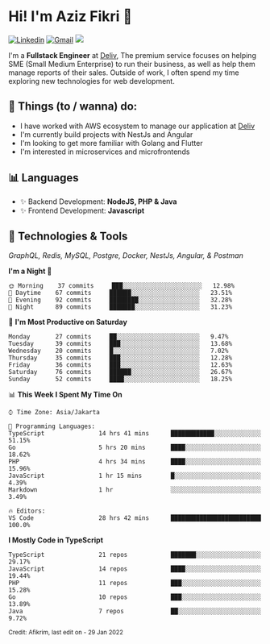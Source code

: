 <!-- Greetings -->
# Hi! I'm Aziz Fikri :bow:

<!-- Social Media -->
[![Linkedin](https://img.shields.io/badge/-afikrim-blue?style=flat&logo=Linkedin&logoColor=white)](https://www.linkedin.com/in/afikrim/)
[![Gmail](https://img.shields.io/badge/-afikrim10@gmail.com-c14438?style=flat&logo=Gmail&logoColor=white)](mailto:afikrim10@gmail.com)
![](https://komarev.com/ghpvc/?username=afikrim&label=Visitor&color=2bbc8a)

<!-- Introduction -->
I'm a **Fullstack Engineer** at [Deliv](https://kios.deliv.id), The premium service focuses on helping SME (Small Medium Enterprise) to run their business, as well as help them manage reports of their sales. Outside of work, I often spend my time exploring new technologies for web development.

## 📃 Things (to / wanna) do:
- I have worked with AWS ecosystem to manage our application at [Deliv](https://kios.deliv.id)
- I'm currently build projects with NestJs and Angular
- I'm looking to get more familiar with Golang and Flutter
- I'm interested in microservices and microfrontends

## 📊 Languages
- ✨ Backend Development: **NodeJS, PHP & Java**
- ✨ Frontend Development: **Javascript**

## 🔧 Technologies & Tools
*GraphQL, Redis, MySQL, Postgre, Docker, NestJs, Angular, & Postman*

<!--START_SECTION:waka-->
**I'm a Night 🦉** 

```text
🌞 Morning    37 commits     ███░░░░░░░░░░░░░░░░░░░░░░   12.98% 
🌆 Daytime    67 commits     ██████░░░░░░░░░░░░░░░░░░░   23.51% 
🌃 Evening    92 commits     ████████░░░░░░░░░░░░░░░░░   32.28% 
🌙 Night      89 commits     ███████░░░░░░░░░░░░░░░░░░   31.23%

```
📅 **I'm Most Productive on Saturday** 

```text
Monday       27 commits     ██░░░░░░░░░░░░░░░░░░░░░░░   9.47% 
Tuesday      39 commits     ███░░░░░░░░░░░░░░░░░░░░░░   13.68% 
Wednesday    20 commits     █░░░░░░░░░░░░░░░░░░░░░░░░   7.02% 
Thursday     35 commits     ███░░░░░░░░░░░░░░░░░░░░░░   12.28% 
Friday       36 commits     ███░░░░░░░░░░░░░░░░░░░░░░   12.63% 
Saturday     76 commits     ██████░░░░░░░░░░░░░░░░░░░   26.67% 
Sunday       52 commits     ████░░░░░░░░░░░░░░░░░░░░░   18.25%

```


📊 **This Week I Spent My Time On** 

```text
⌚︎ Time Zone: Asia/Jakarta

💬 Programming Languages: 
TypeScript               14 hrs 41 mins      ████████████░░░░░░░░░░░░░   51.15% 
Go                       5 hrs 20 mins       ████░░░░░░░░░░░░░░░░░░░░░   18.62% 
PHP                      4 hrs 34 mins       ████░░░░░░░░░░░░░░░░░░░░░   15.96% 
JavaScript               1 hr 15 mins        █░░░░░░░░░░░░░░░░░░░░░░░░   4.39% 
Markdown                 1 hr                ░░░░░░░░░░░░░░░░░░░░░░░░░   3.49%

🔥 Editors: 
VS Code                  28 hrs 42 mins      █████████████████████████   100.0%

```

**I Mostly Code in TypeScript** 

```text
TypeScript               21 repos            ███████░░░░░░░░░░░░░░░░░░   29.17% 
JavaScript               14 repos            ████░░░░░░░░░░░░░░░░░░░░░   19.44% 
PHP                      11 repos            ███░░░░░░░░░░░░░░░░░░░░░░   15.28% 
Go                       10 repos            ███░░░░░░░░░░░░░░░░░░░░░░   13.89% 
Java                     7 repos             ██░░░░░░░░░░░░░░░░░░░░░░░   9.72%

```



<!--END_SECTION:waka-->

<sub>Credit: Afikrim, last edit on - 29 Jan 2022</sub>
